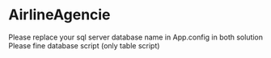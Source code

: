 # AirlineAgencie
Please replace your sql server database name in App.config in both solution
Please fine database script (only table script)
